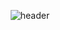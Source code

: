 <div align="center">

![header](https://capsule-render.vercel.app/api?type=transparent&color=gradient&height=300&section=header&text=Jaeyoung%20Choi&desc=Back-end%20developer&descSize=30&descAlign=65&fontSize=90&fontAlignY=45&animation=twinkling)

</div>
